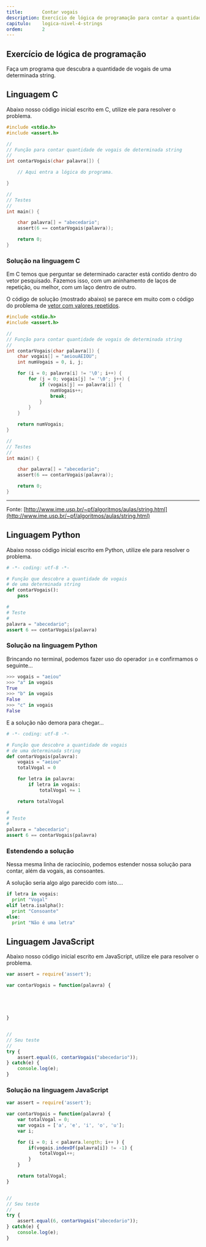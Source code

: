 ```yaml
---
title:       Contar vogais
description: Exercício de lógica de programação para contar a quantidade de vogais de uma string.
capitulo:    logica-nivel-4-strings
ordem:       2
---
```




Exercício de lógica de programação
---

Faça um programa que descubra a quantidade de vogais de uma determinada string.


Linguagem C
---

Abaixo nosso código inicial escrito em C, utilize ele para resolver o problema.

```c
#include <stdio.h>
#include <assert.h>

//
// Função para contar quantidade de vogais de determinada string
//
int contarVogais(char palavra[]) {

    // Aqui entra a lógica do programa.

}

//
// Testes
//
int main() {

    char palavra[] = "abecedario";
    assert(6 == contarVogais(palavra));

    return 0;
}
```


### Solução na linguagem C

Em C temos que perguntar se determinado caracter está contido dentro do vetor pesquisado. Fazemos isso, com um aninhamento
de laços de repetição, ou melhor, com um laço dentro de outro.

O código de solução (mostrado abaixo) se parece em muito com o código do problema de
[vetor com valores repetidos](/logica-de-programacao/vetor-valores-repetidos/).

```c
#include <stdio.h>
#include <assert.h>

//
// Função para contar quantidade de vogais de determinada string
//
int contarVogais(char palavra[]) {
    char vogais[] = "aeiouAEIOU";
    int numVogais = 0, i, j;

    for (i = 0; palavra[i] != '\0'; i++) {
        for (j = 0; vogais[j] != '\0'; j++) {
            if (vogais[j] == palavra[i]) {
                numVogais++;
                break;
            }
        }
    }

    return numVogais;
}

//
// Testes
//
int main() {

    char palavra[] = "abecedario";
    assert(6 == contarVogais(palavra));

    return 0;
}
```

- - -
Fonte: [http://www.ime.usp.br/~pf/algoritmos/aulas/string.html](http://www.ime.usp.br/~pf/algoritmos/aulas/string.html)





Linguagem Python
---

Abaixo nosso código inicial escrito em Python, utilize ele para resolver o problema.

```python
# -*- coding: utf-8 -*-

# Função que descobre a quantidade de vogais
# de uma determinada string
def contarVogais():
    pass

#
# Teste
#
palavra = "abecedario";
assert 6 == contarVogais(palavra)
```


### Solução na linguagem Python

Brincando no terminal, podemos fazer uso do operador `in` e confirmamos o seguinte...

```python
>>> vogais = "aeiou"
>>> "a" in vogais
True
>>> "b" in vogais
False
>>> "c" in vogais
False
```

E a solução não demora para chegar...

```python
# -*- coding: utf-8 -*-

# Função que descobre a quantidade de vogais
# de uma determinada string
def contarVogais(palavra):
    vogais = "aeiou"
    totalVogal = 0

    for letra in palavra:
        if letra in vogais:
            totalVogal += 1

    return totalVogal

#
# Teste
#
palavra = "abecedario";
assert 6 == contarVogais(palavra)
```

### Estendendo a solução

Nessa mesma linha de raciocínio, podemos estender nossa solução para contar, além da vogais, as consoantes.

A solução seria algo algo parecido com isto....

```python
if letra in vogais:
  print "Vogal"
elif letra.isalpha():
  print "Consoante"
else:
  print "Não é uma letra"
```



Linguagem JavaScript
---

Abaixo nosso código inicial escrito em JavaScript, utilize ele para resolver o problema.

```javascript
var assert = require('assert');

var contarVogais = function(palavra) {





}


//
// Seu teste
//
try {
    assert.equal(6, contarVogais("abecedario"));
} catch(e) {
    console.log(e);
}

```


### Solução na linguagem JavaScript

```javascript
var assert = require('assert');

var contarVogais = function(palavra) {
    var totalVogal = 0;
    var vogais = ['a', 'e', 'i', 'o', 'u'];
    var i;

    for (i = 0; i < palavra.length; i++ ) {
        if(vogais.indexOf(palavra[i]) != -1) {
            totalVogal++;
        }
    }

    return totalVogal;
}


//
// Seu teste
//
try {
    assert.equal(6, contarVogais("abecedario"));
} catch(e) {
    console.log(e);
}

```

